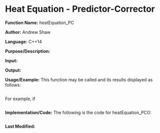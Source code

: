 # Heat Equation - Predictor-Corrector

**Function Name:** heatEquation_PC

**Author:** Andrew Shaw

**Language:** C++14

**Purpose/Description:**

**Input:**

**Output:**

**Usage/Example:** This function may be called and its results displayed as follows:
~~~~

~~~~
For example, if
~~~~

~~~~
**Implementation/Code:** The following is the code for heatEquation_PC():
~~~~

~~~~
**Last Modified:**

